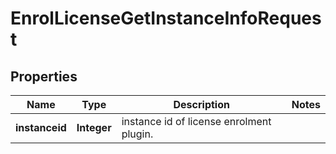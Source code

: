 

# EnrolLicenseGetInstanceInfoRequest


## Properties

| Name | Type | Description | Notes |
|------------ | ------------- | ------------- | -------------|
|**instanceid** | **Integer** | instance id of license enrolment plugin. |  |



